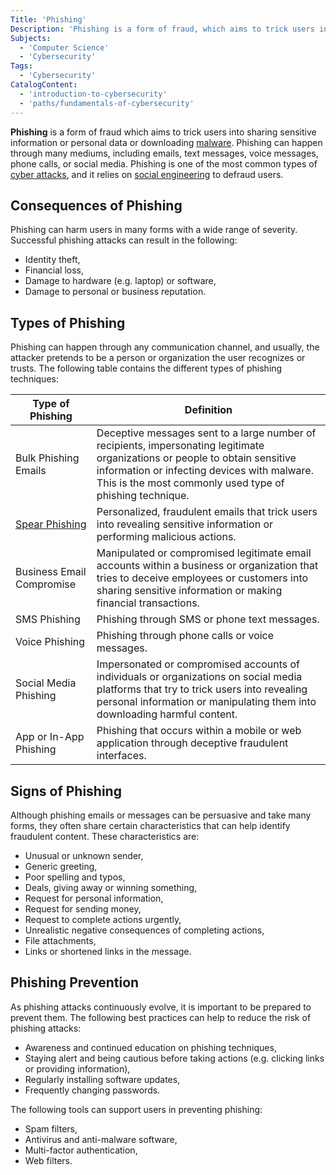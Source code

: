 ```yaml
---
Title: 'Phishing'
Description: 'Phishing is a form of fraud, which aims to trick users into sharing sensitive information or personal data or downloading malware.'
Subjects:
  - 'Computer Science'
  - 'Cybersecurity'
Tags:
  - 'Cybersecurity'
CatalogContent:
  - 'introduction-to-cybersecurity'
  - 'paths/fundamentals-of-cybersecurity'
---
```


**Phishing** is a form of fraud which aims to trick users into sharing sensitive information or personal data or downloading [malware](https://www.codecademy.com/resources/docs/cybersecurity/malware). Phishing can happen through many mediums, including emails, text messages, voice messages, phone calls, or social media. Phishing is one of the most common types of [cyber attacks](https://www.codecademy.com/resources/docs/cybersecurity/cyber-attack), and it relies on [social engineering](https://www.codecademy.com/resources/docs/cybersecurity/social-engineering) to defraud users.

## Consequences of Phishing

Phishing can harm users in many forms with a wide range of severity. Successful phishing attacks can result in the following:

- Identity theft,
- Financial loss,
- Damage to hardware (e.g. laptop) or software,
- Damage to personal or business reputation.

## Types of Phishing

Phishing can happen through any communication channel, and usually, the attacker pretends to be a person or organization the user recognizes or trusts. The following table contains the different types of phishing techniques:

| Type of Phishing          | Definition |
| --------------------------| -----------|
| Bulk Phishing Emails      | Deceptive messages sent to a large number of recipients, impersonating legitimate organizations or people to obtain sensitive information or infecting devices with malware. This is the most commonly used type of phishing technique. |
| [Spear Phishing](https://www.codecademy.com/resources/docs/cybersecurity/spear-phishing)             | Personalized, fraudulent emails that trick users into revealing sensitive information or performing malicious actions. |
| Business Email Compromise | Manipulated or compromised legitimate email accounts within a business or organization that tries to deceive employees or customers into sharing sensitive information or making financial transactions. |
| SMS Phishing              | Phishing through SMS or phone text messages. |
| Voice Phishing            | Phishing through phone calls or voice messages. |
| Social Media Phishing     | Impersonated or compromised accounts of individuals or organizations on social media platforms that try to trick users into revealing personal information or manipulating them into downloading harmful content. |
| App or In-App Phishing    | Phishing that occurs within a mobile or web application through deceptive fraudulent interfaces. |

## Signs of Phishing

Although phishing emails or messages can be persuasive and take many forms, they often share certain characteristics that can help identify fraudulent content. These characteristics are:

- Unusual or unknown sender,
- Generic greeting,
- Poor spelling and typos,
- Deals, giving away or winning something,
- Request for personal information,
- Request for sending money,
- Request to complete actions urgently,
- Unrealistic negative consequences of completing actions,
- File attachments,
- Links or shortened links in the message.

## Phishing Prevention

As phishing attacks continuously evolve, it is important to be prepared to prevent them. The following best practices can help to reduce the risk of phishing attacks:

- Awareness and continued education on phishing techniques,
- Staying alert and being cautious before taking actions (e.g. clicking links or providing information),
- Regularly installing software updates,
- Frequently changing passwords.

The following tools can support users in preventing phishing:

- Spam filters,
- Antivirus and anti-malware software,
- Multi-factor authentication,
- Web filters.
